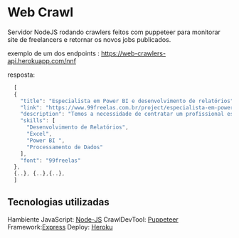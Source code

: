 # Web Crawl

Servidor NodeJS rodando crawlers feitos com puppeteer para monitorar site de freelancers e retornar os novos jobs publicados.

exemplo de um dos endpoints : <https://web-crawlers-api.herokuapp.com/nnf>

resposta:

```JavaScript
  [
  {
    "title": "Especialista em Power BI e desenvolvimento de relatórios",
    "link": "https://www.99freelas.com.br/project/especialista-em-power-bi-e-desen....",
    "description": "Temos a necessidade de contratar um profissional especialista em Power BI para.....
    "skills": [
      "Desenvolvimento de Relatórios",
      "Excel",
      "Power BI ",
      "Processamento de Dados"
    ],
    "font": "99freelas"
  },
  {..}, {..},{..},
  ]
```

## Tecnologias utilizadas

Hambiente JavaScript: [Node-JS](https://nodejs.org/en/)
CrawlDevTool: [Puppeteer](https://developers.google.com/web/tools/puppeteer)
Framework:[Express](https://expressjs.com/)
Deploy: [Heroku](https://www.heroku.com)
